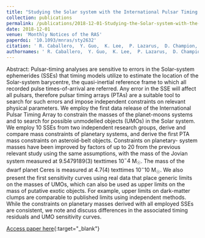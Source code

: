 ```yaml
---
title: "Studying the Solar system with the International Pulsar Timing Array"
collection: publications
permalink: /publications/2018-12-01-Studying-the-Solar-system-with-the-International-Pulsar-Timing-Array
date: 2018-12-01
venue: 'Monthly Notices of the RAS'
paperdoi: '10.1093/mnras/sty2632'
citation: ' R. Caballero,  Y. Guo,  K. Lee,  P. Lazarus,  D. Champion,  G. Desvignes,  M. Kramer,  K. Plant,  Z. Arzoumanian,  M. Bailes,  C. Bassa,  N. Bhat,  A. Brazier,  M. Burgay,  S. Burke-Spolaor,  S. Chamberlin,  S. Chatterjee,  I. Cognard,  J. Cordes,  S. Dai,  P. Demorest,  T. Dolch,  R. Ferdman,  E. Fonseca,  J. Gair,  N. Garver-Daniels,  P. Gentile,  M. Gonzalez,  E. Graikou,  L. Guillemot,  G. Hobbs,  G. Janssen,  R. Karuppusamy,  M. Keith,  M. Kerr,  M. Lam,  P. Lasky,  T. Lazio,  L. Levin,  K. Liu,  A. Lommen,  D. Lorimer,  R. Lynch,  D. Madison,  R. Manchester,  J. McKee,  M. McLaughlin,  S. McWilliams,  C. Mingarelli,  D. Nice,  S. Os&lstrok;owski,  N. Palliyaguru,  T. Pennucci,  B. Perera,  D. Perrodin,  A. Possenti,  S. Ransom,  D. Reardon,  S. Sanidas,  A. Sesana,  <b>G. Shaifullah,</b>  R. Shannon,  X. Siemens,  J. Simon,  R. Spiewak,  I. Stairs,  B. Stappers,  D. Stinebring,  K. Stovall,  J. Swiggum,  S. Taylor,  G. Theureau,  C. Tiburzi,  L. Toomey,  R. van Haasteren,  W. van Straten,  J. Verbiest,  J. Wang,  X. Zhu,  W. Zhu, &quot;Studying the Solar system with the International Pulsar Timing Array.&quot; Monthly Notices of the RAS, 2018.'
authornames: ' R. Caballero,  Y. Guo,  K. Lee,  P. Lazarus,  D. Champion,  G. Desvignes,  M. Kramer,  K. Plant,  Z. Arzoumanian,  M. Bailes,  C. Bassa,  N. Bhat,  A. Brazier,  M. Burgay,  S. Burke-Spolaor,  S. Chamberlin,  S. Chatterjee,  I. Cognard,  J. Cordes,  S. Dai,  P. Demorest,  T. Dolch,  R. Ferdman,  E. Fonseca,  J. Gair,  N. Garver-Daniels,  P. Gentile,  M. Gonzalez,  E. Graikou,  L. Guillemot,  G. Hobbs,  G. Janssen,  R. Karuppusamy,  M. Keith,  M. Kerr,  M. Lam,  P. Lasky,  T. Lazio,  L. Levin,  K. Liu,  A. Lommen,  D. Lorimer,  R. Lynch,  D. Madison,  R. Manchester,  J. McKee,  M. McLaughlin,  S. McWilliams,  C. Mingarelli,  D. Nice,  S. Os&lstrok;owski,  N. Palliyaguru,  T. Pennucci,  B. Perera,  D. Perrodin,  A. Possenti,  S. Ransom,  D. Reardon,  S. Sanidas,  A. Sesana,  <b>G. Shaifullah,</b>  R. Shannon,  X. Siemens,  J. Simon,  R. Spiewak,  I. Stairs,  B. Stappers,  D. Stinebring,  K. Stovall,  J. Swiggum,  S. Taylor,  G. Theureau,  C. Tiburzi,  L. Toomey,  R. van Haasteren,  W. van Straten,  J. Verbiest,  J. Wang,  X. Zhu,  W. Zhu, '
---
```

Abstract:
 Pulsar-timing analyses are sensitive to errors in the Solar-system ephemerides (SSEs) that timing models utilize to estimate the location of the Solar-system barycentre, the quasi-inertial reference frame to which all recorded pulse times-of-arrival are referred. Any error in the SSE will affect all pulsars, therefore pulsar timing arrays (PTAs) are a suitable tool to search for such errors and impose independent constraints on relevant physical parameters. We employ the first data release of the International Pulsar Timing Array to constrain the masses of the planet-moons systems and to search for possible unmodelled objects (UMOs) in the Solar system. We employ 10 SSEs from two independent research groups, derive and compare mass constraints of planetary systems, and derive the first PTA mass constraints on asteroid-belt objects. Constraints on planetary- system masses have been improved by factors of up to 20 from the previous relevant study using the same assumptions, with the mass of the Jovian system measured at 9.5479189(3) texttimes 10$^-4$ M$_☉$. The mass of the dwarf planet Ceres is measured at 4.7(4) texttimes 10$^-10$ M$_☉$. We also present the first sensitivity curves using real data that place generic limits on the masses of UMOs, which can also be used as upper limits on the mass of putative exotic objects. For example, upper limits on dark-matter clumps are comparable to published limits using independent methods. While the constraints on planetary masses derived with all employed SSEs are consistent, we note and discuss differences in the associated timing residuals and UMO sensitivity curves.

[Access paper here](https:/doi.org/10.1093/mnras/sty2632){:target="_blank"}

